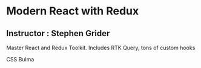# Modern React with Redux
## Instructor : Stephen Grider
Master React and Redux Toolkit. Includes RTK Query, tons of custom hooks

CSS Bulma

